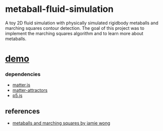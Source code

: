 # metaball-fluid-simulation
A toy 2D fluid simulation with physically simulated rigidbody metaballs and marching squares contour detection. The goal of this project was to implement the marching squares algorithm and to learn more about metaballs.

# [demo](https://mx0c.github.io/metaball-fluid-simulation/)

### dependencies
- [matter.js](https://www.npmjs.com/package/matter-js)
- [matter-attractors](https://www.npmjs.com/package/matter-attractors)
- [p5.js](https://www.npmjs.com/package/p5)

## references
- [metaballs and marching squares by jamie wong](http://jamie-wong.com/2014/08/19/metaballs-and-marching-squares/)
